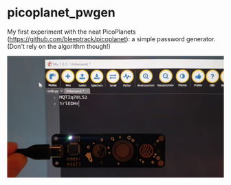 # picoplanet_pwgen

My first experiment with the neat PicoPlanets (https://github.com/bleeptrack/picoplanet): a simple password generator. (Don't rely on the algorithm though!)

![picoplanet_pwgen](screenshot.png)

